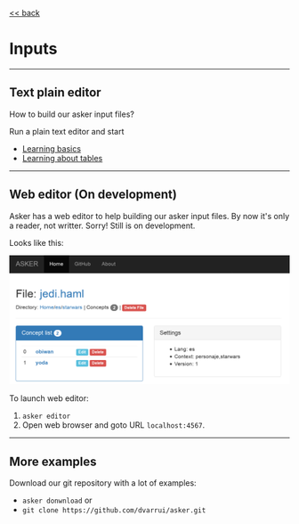 
[<< back](../../README.md)

# Inputs

---

## Text plain editor

How to build our asker input files?

Run a plain text editor and start
* [Learning basics](learn.md)
* [Learning about tables](tables.md)

---

## Web editor (On development)

Asker has a web editor to help building our asker input files.
By now it's only a reader, not writter. Sorry! Still is on development.

Looks like this:

![](../images/web-editor.png)

To launch web editor:
1. `asker editor`
1. Open web browser and goto URL `localhost:4567`.

---

## More examples

Download our git repository with a lot of examples:
* `asker donwnload` or
* `git clone https://github.com/dvarrui/asker.git`
